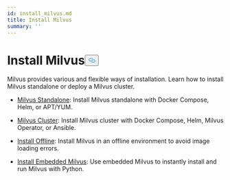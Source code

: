 ```yaml
---
id: install_milvus.md
title: Install Milvus
summary: ''
---
```

<h1 id="Install-Milvus" class="common-anchor-header">Install Milvus<button data-href="#Install-Milvus" class="anchor-icon" translate="no">
      <svg translate="no"
        aria-hidden="true"
        focusable="false"
        height="20"
        version="1.1"
        viewBox="0 0 16 16"
        width="16"
      >
        <path
          fill="#0092E4"
          fill-rule="evenodd"
          d="M4 9h1v1H4c-1.5 0-3-1.69-3-3.5S2.55 3 4 3h4c1.45 0 3 1.69 3 3.5 0 1.41-.91 2.72-2 3.25V8.59c.58-.45 1-1.27 1-2.09C10 5.22 8.98 4 8 4H4c-.98 0-2 1.22-2 2.5S3 9 4 9zm9-3h-1v1h1c1 0 2 1.22 2 2.5S13.98 12 13 12H9c-.98 0-2-1.22-2-2.5 0-.83.42-1.64 1-2.09V6.25c-1.09.53-2 1.84-2 3.25C6 11.31 7.55 13 9 13h4c1.45 0 3-1.69 3-3.5S14.5 6 13 6z"
        ></path>
      </svg>
    </button></h1><p>Milvus provides various and flexible ways of installation. Learn how to install Milvus standalone or deploy a Milvus cluster.</p>
<ul>
<li><p><a href="/docs/ja/install_standalone-docker.md">Milvus Standalone</a>: Install Milvus standalone with Docker Compose, Helm, or APT/YUM.</p></li>
<li><p><a href="/docs/ja/install_cluster-docker.md">Milvus Cluster</a>: Install Milvus cluster with Docker Compose, Helm, Milvus Operator, or Ansible.</p></li>
<li><p><a href="/docs/ja/install_offline-docker.md">Install Offline</a>: Install Milvus in an offline environment to avoid image loading errors.</p></li>
<li><p><a href="/docs/ja/install_embedded_milvus.md">Install Embedded Milvus</a>: Use embedded Milvus to instantly install and run Milvus with Python.</p></li>
</ul>
